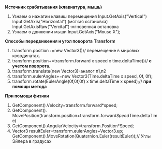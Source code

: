 **Источник срабатывания (клавиатура, мышь)**
1. Узнаем о нажатии клавиш перемещения 
Input.GetAxis("Vertical")
Input.GetAxis("Horizontal")
(мягкая остановка)
Input.GetAxisRaw("Vercital")-мгновенная остановка
2.  Узнаем о движении мыши
Input.GetAxis("Mouse X");

**Способы передвижения и угол поворота** 
  **Transform**
1.  transform.position+=new Vector3()// перемещение в мировых координатах.
2.  transform.position+=transform.forward x speed x time.deltaTime()//  **с учетом поворота**.
3. transform.translate(new Vector3)-аналог п1,п2
4. transform.eulerAngles+=new Vector3(Time.deltaTime x speed, 0f, 0f);
5. transform.rotate(EulerAngle(0f,0f,0f) x time.deltaTime x speed);//  **при помощи метода**

  **При помощи физики**
1. GetComponent<Rigidbody>().Velocity=transform.forward*speed;
2. GetComponent<Rigidbody>(). MovePosition(transform.position+transform.forward*Speed*Time.deltaTime)
3. GetComponent<Rigidbody>().AngularVelocity=transform.Position*Speed;
4. Vector3 resultEuler=transform.eulerAngles+Vector3.up;
 GetComponent<RigidBody>().MoveRotation(Quaternion.Euler(resultEuler));// Углы Эйлера в градусах



